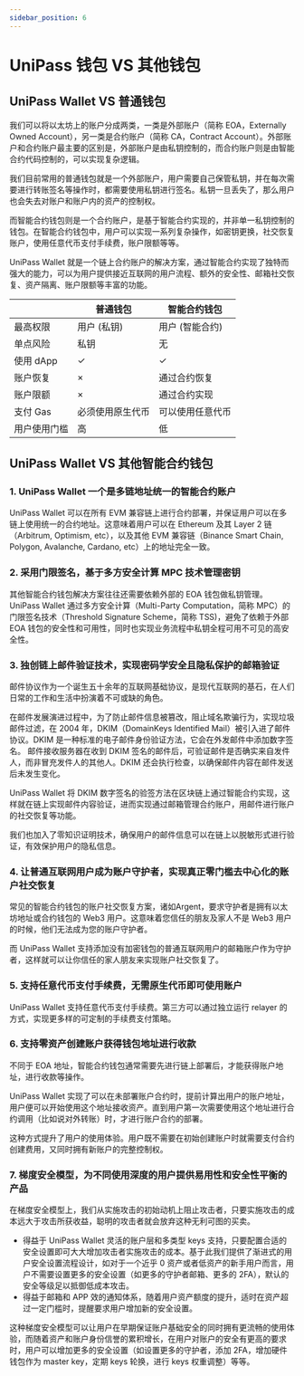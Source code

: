 ```yaml
---
sidebar_position: 6
---
```


# UniPass 钱包 VS 其他钱包

## UniPass Wallet VS 普通钱包

我们可以将以太坊上的账户分成两类，一类是外部账户（简称 EOA，Externally Owned Account），另一类是合约账户（简称 CA，Contract Account）。外部账户和合约账户最主要的区别是，外部账户是由私钥控制的，而合约账户则是由智能合约代码控制的，可以实现复杂逻辑。

我们目前常用的普通钱包就是一个外部账户，用户需要自己保管私钥，并在每次需要进行转账签名等操作时，都需要使用私钥进行签名。私钥一旦丢失了，那么用户也会失去对账户和账户内的资产的控制权。

而智能合约钱包则是一个合约账户，是基于智能合约实现的，并非单一私钥控制的钱包。在智能合约钱包中，用户可以实现一系列复杂操作，如密钥更换，社交恢复账户，使用任意代币支付手续费，账户限额等等。

UniPass Wallet 就是一个链上合约账户的解决方案，通过智能合约实现了独特而强大的能力，可以为用户提供接近互联网的用户流程、额外的安全性、邮箱社交恢复、资产隔离、账户限额等丰富的功能。

|  | 普通钱包 | 智能合约钱包 |
| --- | --- | --- |
| 最高权限 | 用户 (私钥) | 用户 (智能合约) |
| 单点风险 | 私钥 | 无 |
| 使用 dApp | ✓ | ✓ |
| 账户恢复 | × | 通过合约恢复 |
| 账户限额 | × | 通过合约实现 |
| 支付 Gas | 必须使用原生代币 | 可以使用任意代币 |
| 用户使用门槛 | 高 | 低 |

## UniPass Wallet VS 其他智能合约钱包

### 1. UniPass Wallet 一个是多链地址统一的智能合约账户

UniPass Wallet 可以在所有 EVM 兼容链上进行合约部署，并保证用户可以在多链上使用统一的合约地址。这意味着用户可以在 Ethereum 及其 Layer 2 链（Arbitrum, Optimism, etc），以及其他 EVM 兼容链（Binance Smart Chain, Polygon, Avalanche, Cardano, etc）上的地址完全一致。

### 2. 采用门限签名，基于多方安全计算 MPC 技术管理密钥

其他智能合约钱包解决方案往往还需要依赖外部的 EOA 钱包做私钥管理。UniPass Wallet 通过多方安全计算（Multi-Party Computation，简称 MPC）的门限签名技术（Threshold Signature Scheme，简称 TSS)，避免了依赖于外部 EOA 钱包的安全性和可用性，同时也实现业务流程中私钥全程可用不可见的高安全性。

### 3. 独创链上邮件验证技术，实现密码学安全且隐私保护的邮箱验证

邮件协议作为一个诞生五十余年的互联网基础协议，是现代互联网的基石，在人们日常的工作和生活中扮演着不可或缺的角色。

在邮件发展演进过程中，为了防止邮件信息被篡改，阻止域名欺骗行为，实现垃圾邮件过滤，在 2004 年，DKIM（DomainKeys Identified Mail）被引入进了邮件协议。DKIM 是一种标准的电子邮件身份验证方法，它会在外发邮件中添加数字签名。 邮件接收服务器在收到 DKIM 签名的邮件后，可验证邮件是否确实来自发件人，而非冒充发件人的其他人。DKIM 还会执行检查，以确保邮件内容在邮件发送后未发生变化。 

UniPass Wallet 将 DKIM 数字签名的验签方法在区块链上通过智能合约实现，这样就在链上实现邮件内容验证，进而实现通过邮箱管理合约账户，用邮件进行账户的社交恢复等功能。

我们也加入了零知识证明技术，确保用户的邮件信息可以在链上以脱敏形式进行验证，有效保护用户的隐私信息。

### 4. 让普通互联网用户成为账户守护者，实现真正零门槛去中心化的账户社交恢复

常见的智能合约钱包的账户社交恢复方案，诸如Argent，要求守护者是拥有以太坊地址或合约钱包的 Web3 用户。这意味着您信任的朋友及家人不是 Web3 用户的时候，他们无法成为您的账户守护者。

而 UniPass Wallet 支持添加没有加密钱包的普通互联网用户的邮箱账户作为守护者，这样就可以让你信任的家人朋友来实现账户社交恢复了。

### 5. 支持任意代币支付手续费，无需原生代币即可使用账户

UniPass Wallet 支持任意代币支付手续费。第三方可以通过独立运行 relayer 的方式，实现更多样的可定制的手续费支付策略。

### 6. 支持零资产创建账户获得钱包地址进行收款

不同于 EOA 地址，智能合约钱包通常需要先进行链上部署后，才能获得账户地址，进行收款等操作。

UniPass Wallet 实现了可以在未部署账户合约时，提前计算出用户的账户地址，用户便可以开始使用这个地址接收资产。直到用户第一次需要使用这个地址进行合约调用（比如说对外转账）时，才进行账户合约的部署。

这种方式提升了用户的使用体验。用户既不需要在初始创建账户时就需要支付合约创建费用，又同时拥有新账户的完整控制权。

### 7. 梯度安全模型，为不同使用深度的用户提供易用性和安全性平衡的产品

在梯度安全模型上，我们从实施攻击的初始动机上阻止攻击者，只要实施攻击的成本远大于攻击所获收益，聪明的攻击者就会放弃这种无利可图的买卖。

- 得益于 UniPass Wallet 灵活的账户层和多类型 keys 支持，只要配置合适的安全设置即可大大增加攻击者实施攻击的成本。基于此我们提供了渐进式的用户安全设置流程设计，如对于一个近乎 0 资产或者低资产的新手用户而言，用户不需要设置更多的安全设置（如更多的守护者邮箱、更多的 2FA），默认的安全等级足以抵御低成本攻击。
- 得益于邮箱和 APP 效的通知体系，随着用户资产额度的提升，适时在资产超过一定门槛时，提醒要求用户增加新的安全设置。

这种梯度安全模型可以让用户在早期保证账户基础安全的同时拥有更流畅的使用体验，而随着资产和账户身份信誉的累积增长，在用户对账户的安全有更高的要求时，用户可以增加更多的安全设置（如设置更多的守护者，添加 2FA，增加硬件钱包作为 master key，定期 keys 轮换，进行 keys 权重调整）等等。